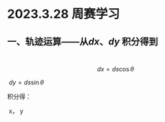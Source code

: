 # 2023.3.28 周赛学习

## 一、轨迹运算——从${dx}$、${dy}$ 积分得到

​                                                  $${dx}={ds}\cos\theta$$

​                                                  ${dy}={ds}\sin\theta$

积分得：

​                                                 x， y